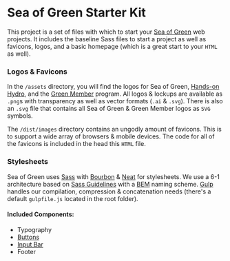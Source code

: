 # Sea of Green Starter Kit

This project is a set of files with which to start your [Sea of Green](http://sea-of-green.com) web projects. It includes the baseline Sass files to start a project as well as favicons, logos, and a basic homepage (which is a great start to your <code>HTML</code> as well).

### Logos & Favicons

In the <code>/assets</code> directory, you will find the logos for Sea of Green, [Hands-on Hydro](http://handsonhydro.tumblr.com), and the [Green Member](http://sea-of-green.com/green-members.html) program. All logos & lockups are available as <code>.png</code>s with transparency as well as vector formats (<code>.ai</code> & <code>.svg</code>). There is also an <code>.svg</code> file that contains all Sea of Green & Green Member logos as <code>SVG</code> symbols.

The <code>/dist/images</code> directory contains an ungodly amount of favicons. This is to support a wide array of browsers & mobile devices. The code for all of the favicons is included in the head this <code>HTML</code> file.

### Stylesheets

Sea of Green uses [Sass](http://sass-lang.com) with [Bourbon](http://bourbon.io) & [Neat](http://neat.bourbon.io) for stylesheets. We use a 6-1 architecture based on [Sass Guidelines](http://sass-guidelin.es/#architecture) with a [BEM](http://bem-info.org) naming scheme. [Gulp](http://gulpjs.com) handles our compilation, compression & concatenation needs (there's a default <code>gulpfile.js</code> located in the root folder).

#### Included Components:

* Typography
* [Buttons](http://codepen.io/lowmess/full/WvYaZG/)
* [Input Bar](http://codepen.io/lowmess/full/waRoeB/)
* Footer
